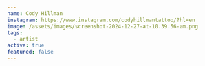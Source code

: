 ```yaml
---
name: Cody Hillman
instagram: https://www.instagram.com/codyhillmantattoo/?hl=en
image: /assets/images/screenshot-2024-12-27-at-10.39.56-am.png
tags:
  - artist
active: true
featured: false
---
```

